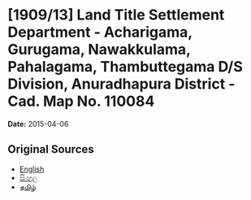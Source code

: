 # [1909/13] Land Title Settlement Department - Acharigama, Gurugama, Nawakkulama, Pahalagama, Thambuttegama D/S Division, Anuradhapura District - Cad. Map No. 110084

**Date:** 2015-04-06

## Original Sources

- [English](https://documents.gov.lk/view/extra-gazettes/2015/4/1909-13_E.pdf)
- [සිංහල](https://documents.gov.lk/view/extra-gazettes/2015/4/1909-13_S.pdf)
- [தமிழ்](https://documents.gov.lk/view/extra-gazettes/2015/4/1909-13_T.pdf)
